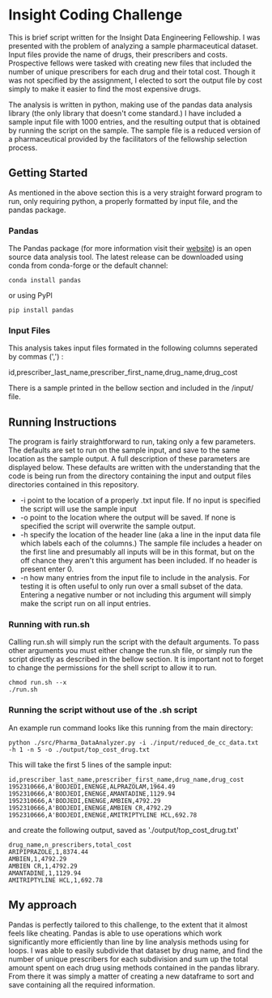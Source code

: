 # Insight Coding Challenge


This is brief script written for the Insight Data Engineering Fellowship. I was presented with the problem of analyzing a sample pharmaceutical dataset. Input files provide the name of drugs, their prescribers and costs. Prospective fellows were tasked with creating new files that included the number of unique prescribers for each drug and their total cost. Though it was not specified by the assignment, I elected to sort the output file by cost simply to make it easier to find the most expensive drugs.

The analysis is written in python, making use of the pandas data analysis library (the only library that doesn't come standard.) I have included a sample input file with 1000 entries, and the resulting output that is obtained by running the script on the sample. The sample file is a reduced version of a pharmaceutical provided by the facilitators of the fellowship selection process.

## Getting Started

As mentioned in the above section this is a very straight forward program to run, only requiring python, a properly formatted by input file, and the pandas package.

### Pandas
The Pandas package (for more information visit their [website](https://pandas.pydata.org/)) is an open source data analysis tool. The latest release can be downloaded using conda from conda-forge or the default channel: 
```
conda install pandas
```
or using PyPl
```
pip install pandas
```
### Input Files
This analysis takes input files formated in the following columns seperated by commas (',') :

id,prescriber_last_name,prescriber_first_name,drug_name,drug_cost

There is a sample printed in the bellow section and included in the /input/ file.

## Running Instructions
The program is fairly straightforward to run, taking only a few parameters. The defaults are set to run on the sample input, and save to the same location as the sample output. A full description of these parameters are displayed below. These defaults are written with the understanding that the code is being run from the directory containing the input and output files directories contained in this repository.
* -i point to the location of a properly .txt input file. If no input is specified the script will use the sample input
* -o point to the location where the output will be saved. If none is specified the script will overwrite the sample output.
* -h specify the location of the header line (aka a line in the input data file which labels each of the columns.) The sample file includes a header on the first line and presumably all inputs will be in this format, but on the off chance they aren't this argument has been included. If no header is present enter 0.
* -n how many entries from the input file to include in the analysis. For testing it is often useful to only run over a small subset of the data. Entering a negative number or not including this argument will simply make the script run on all input entries.

### Running with run.sh
Calling run.sh will simply run the script with the default arguments. To pass other arguments you must either change the run.sh file, or  simply run the script directly as described in the bellow section. It is important not to forget to change the permissions for the shell script to allow it to run.
```
chmod run.sh --x
./run.sh
```
### Running the script without use of the .sh script
An example run command looks like this running from the main directory:
```
python ./src/Pharma_DataAnalyzer.py -i ./input/reduced_de_cc_data.txt -h 1 -n 5 -o ./output/top_cost_drug.txt
```
This will take the first 5 lines of the sample input:
```
id,prescriber_last_name,prescriber_first_name,drug_name,drug_cost
1952310666,A'BODJEDI,ENENGE,ALPRAZOLAM,1964.49
1952310666,A'BODJEDI,ENENGE,AMANTADINE,1129.94
1952310666,A'BODJEDI,ENENGE,AMBIEN,4792.29
1952310666,A'BODJEDI,ENENGE,AMBIEN CR,4792.29
1952310666,A'BODJEDI,ENENGE,AMITRIPTYLINE HCL,692.78
```
and create the following output, saved as './output/top_cost_drug.txt'
```
drug_name,n_prescribers,total_cost
ARIPIPRAZOLE,1,8374.44
AMBIEN,1,4792.29
AMBIEN CR,1,4792.29
AMANTADINE,1,1129.94
AMITRIPTYLINE HCL,1,692.78
```



## My approach

Pandas is perfectly tailored to this challenge, to the extent that it almost feels like cheating. Pandas is able to use operations which work significantly more efficiently than line by line analysis methods using for loops. I was able to easily subdivide that dataset by drug name, and find the number of unique prescribers for each subdivision and sum up the total amount spent on each drug using methods contained in the pandas library. From there it was simply a matter of creating a new dataframe to sort and save containing all the required information.

